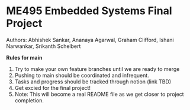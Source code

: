 # ME495 Embedded Systems Final Project
Authors: Abhishek Sankar, Ananaya Agarwal, Graham Clifford, Ishani Narwankar, Srikanth Schelbert

**Rules for main**
1. Try to make your own feature branches until we are ready to merge
2. Pushing to main should be coordinated and infrequent.
3. Tasks and progress should be tracked through notion (link TBD)
4. Get excied for the final project!
5. Note: This will become a real README file as we get closer to project completion.
